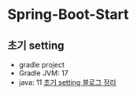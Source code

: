 # Spring-Boot-Start

## 초기 setting
- gradle project
- Gradle JVM: 17
- java: 11
[초기 setting 블로그 정리](https://velog.io/@min12/spring-boot-%EA%B0%9C%EB%B0%9C-%ED%94%84%EB%A1%9C%EC%A0%9D%ED%8A%B8-%EC%B4%88%EA%B8%B0-setting-feat.-intellij)
